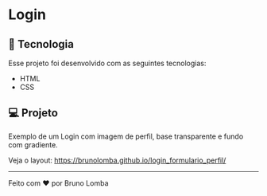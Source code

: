 # Login

## 🚀 Tecnologia

Esse projeto foi desenvolvido com as seguintes tecnologias:

- HTML
- CSS

## 💻 Projeto

Exemplo de um Login com imagem de perfil, base transparente e fundo com gradiente.

Veja o layout: https://brunolomba.github.io/login_formulario_perfil/

<hr>

Feito com ♥ por Bruno Lomba
